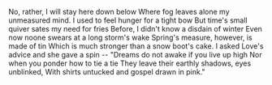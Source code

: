 No, rather, I will stay here down below
Where fog leaves alone my unmeasured mind.
I used to feel hunger for a tight bow
But time's small quiver sates my need for fries
Before, I didn't know a disdain of winter
Even now noone swears at a long storm's wake
Spring's measure, however, is made of tin
Which is much stronger than a snow boot's cake.
I asked Love's advice and she gave a spin --
"Dreams do not awake if you live up high
Nor when you ponder how to tie a tie
They leave their earthly shadows, eyes unblinked,
With shirts untucked and gospel drawn in pink."